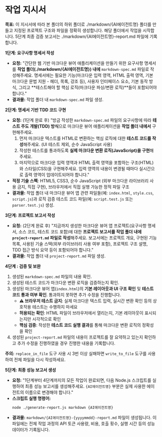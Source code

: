# 작업 지시서

**목표:** 이 지시서에 따라 본 폴더의 하위 폴더로 ./markdown/{AI에이전트명} 폴더를 만들고 지정된 프로젝트 구조와 파일을 정확히 생성합니다. 해당 폴더에서 작업을 시작합니다.
          5단계 최종 검증 보고서는 ./markdown/{AI에이전트명}-report.md 파일에 기록합니다.


**1단계: 요구사항 명세서 작성**

*   **요청:** "간단한 웹 기반 마크다운 뷰어 애플리케이션을 만들기 위한 요구사항 명세서를 **작업 폴더(./markdown/{AI에이전트명}) 내에** `markdown-spec.md` 파일로 작성해주세요. 명세서에는 필요한 기능(마크다운 입력 영역, HTML 출력 영역, 기본 마크다운 문법 지원 - 헤더, 목록, 강조 등), 사용자 인터페이스 요소, 기본 동작 방식, 그리고 **테스트해야 할 핵심 로직(마크다운 파싱/변환 로직)**들이 포함되어야 합니다."
*   **결과물:** 작업 폴더 내 `markdown-spec.md` 파일 생성.

**2단계: 명세서 기반 TDD 코드 구현**

*   **요청:** (1단계 완료 후) "방금 작성한 `markdown-spec.md` 파일의 요구사항에 따라 **테스트 주도 개발(TDD) 방식**으로 마크다운 뷰어 애플리케이션을 **작업 폴더 내에서** 구현해주세요.
    1.  먼저 마크다운 텍스트를 HTML로 변환하는 핵심 로직에 대한 **테스트 코드를 작성**해주세요. (UI 테스트 제외, 순수 JavaScript 사용)
    2.  작성한 테스트를 통과하도록 **실제 마크다운 변환 로직(JavaScript)을 구현**해주세요.
    3.  마지막으로 마크다운 입력 영역과 HTML 출력 영역을 포함하는 구조(HTML)와 스타일(CSS)을 구현해주세요. 입력 영역의 내용이 변경될 때마다 실시간으로 출력 영역이 업데이트되어야 합니다."
*   **적정 기술 스펙**: HTML5, CSS3, 순수 JavaScript (외부 마크다운 라이브러리 사용 금지, 직접 구현), 브라우저에서 직접 실행 가능한 정적 파일 구조
*   **결과물:** 작업 폴더 내 마크다운 뷰어 앱 관련 파일들(예: `index.html`, `style.css`, `script.js`)과 로직 검증 테스트 코드 파일(예: `script.test.js` 또는 `parser.test.js`) 생성.

**3단계: 프로젝트 보고서 작성**

*   **요청:** (2단계 완료 후) "지금까지 생성한 마크다운 뷰어 앱 프로젝트(요구사항 명세서, 소스 코드, 테스트 코드 포함)에 대한 **프로젝트 보고서를 작업 폴더 내에 `project-report.md` 파일로 작성**해주세요. 보고서에는 프로젝트 개요, 구현된 기능 목록, 사용된 기술 스택(외부 라이브러리 사용 여부 포함), 프로젝트 구조 설명, TDD 접근 방식 요약 등이 포함되어야 합니다."
*   **결과물:** 작업 폴더 내 `project-report.md` 파일 생성.

**4단계 : 검증 및 보완**

1.  생성된 `markdown-spec.md` 파일의 내용 확인.
2.  생성된 테스트 코드가 마크다운 변환 로직을 검증하는지 확인.
3.  생성된 마크다운 뷰어 앱(`index.html`)의 **기본 레이아웃과 UI 구조 확인** 및 **테스트 코드 통과 여부 확인**. 통과하지 못하면 추가 수정을 진행합니다.
    - **⚠️ 브라우저 테스트 금지**: 실제 마크다운 텍스트 입력, 실시간 변환 확인 등의 상호작용 테스트는 수행하지 마세요
    - **허용되는 확인**: HTML 파일이 브라우저에서 열리는지, 기본 레이아웃이 표시되는지만 시각적으로 확인
    - **핵심 검증**: 작성한 **테스트 코드 실행 결과**를 통해 마크다운 변환 로직의 정확성을 확인
4.  생성된 `project-report.md` 파일의 내용이 프로젝트를 잘 요약하고 있는지 확인하고 추가 수정을 진행하였을 경우 진행한 내용을 기록합니다.

**주의:** `replace_in_file` 도구 사용 시 3번 이상 실패하면 `write_to_file` 도구를 사용하여 전체 파일을 다시 작성하세요.

**5단계: 최종 성능 보고서 생성**

*   **요청:** "1단계부터 4단계까지의 모든 작업이 완료되면, 다음 Node.js 스크립트를 실행하여 최종 성능 보고서를 생성해주세요. `{AI에이전트명}` 부분은 실제 사용한 에이전트의 이름으로 변경해야 합니다."
*   **스크립트 실행 명령어:**
    ```bash
    node ./generate-report.js markdown {AI에이전트명}
    ```
*   **결과물:** `markdown/{AI에이전트명}-{yyyymmdd}-report.md` 파일이 생성됩니다. 이 파일에는 전체 작업 과정의 API 토큰 사용량, 비용, 호출 횟수, 실행 시간 등의 성능 데이터가 기록됩니다.
